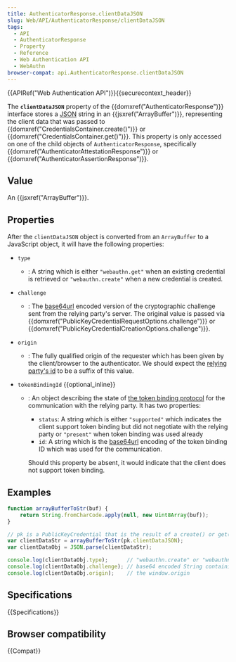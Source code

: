 ```yaml
---
title: AuthenticatorResponse.clientDataJSON
slug: Web/API/AuthenticatorResponse/clientDataJSON
tags:
  - API
  - AuthenticatorResponse
  - Property
  - Reference
  - Web Authentication API
  - WebAuthn
browser-compat: api.AuthenticatorResponse.clientDataJSON
---
```

{{APIRef("Web Authentication API")}}{{securecontext_header}}

The **`clientDataJSON`** property of the
{{domxref("AuthenticatorResponse")}} interface stores a [JSON](/en-US/docs/Learn/JavaScript/Objects/JSON) string in an
{{jsxref("ArrayBuffer")}}, representing the client data that was passed to
{{domxref("CredentialsContainer.create()")}} or
{{domxref("CredentialsContainer.get()")}}. This property is only accessed on one of the
child objects of `AuthenticatorResponse`, specifically
{{domxref("AuthenticatorAttestationResponse")}} or
{{domxref("AuthenticatorAssertionResponse")}}.

## Value

An {{jsxref("ArrayBuffer")}}.

## Properties

After the `clientDataJSON` object is converted from an
`ArrayBuffer` to a JavaScript object, it will have the following properties:

- `type`
  - : A string which is either `"webauthn.get"` when an existing credential is
    retrieved or `"webauthn.create"` when a new credential is created.
- `challenge`
  - : The [base64url](/en-US/docs/Glossary/Base64)
    encoded version of the cryptographic challenge sent from the relying party's server.
    The original value is passed via
    {{domxref("PublicKeyCredentialRequestOptions.challenge")}} or
    {{domxref("PublicKeyCredentialCreationOptions.challenge")}}.
- `origin`
  - : The fully qualified origin of the requester which has been given by the
    client/browser to the authenticator. We should expect the [relying party's
    id](/en-US/docs/Web/API/CredentialsContainer/get) to be a suffix of this value.
- `tokenBindingId` {{optional_inline}}

  - : An object describing the state of [the
    token binding protocol](https://datatracker.ietf.org/doc/html/rfc8471) for the communication with the relying party. It has
    two properties:

    - `status`: A string which is either `"supported"` which
      indicates the client support token binding but did not negotiate with the relying
      party or `"present"` when token binding was used already
    - `id`: A string which is the [base64url](/en-US/docs/Glossary/Base64)
      encoding of the token binding ID which was used for the communication.

    Should this property be absent, it would indicate that the client does not support
    token binding.

## Examples

```js
function arrayBufferToStr(buf) {
    return String.fromCharCode.apply(null, new Uint8Array(buf));
}

// pk is a PublicKeyCredential that is the result of a create() or get() Promise
var clientDataStr = arrayBufferToStr(pk.clientDataJSON);
var clientDataObj = JSON.parse(clientDataStr);

console.log(clientDataObj.type);      // "webauthn.create" or "webauthn.get"
console.log(clientDataObj.challenge); // base64 encoded String containing the original challenge
console.log(clientDataObj.origin);    // the window.origin
```

## Specifications

{{Specifications}}

## Browser compatibility

{{Compat}}
